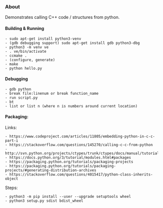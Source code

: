 ### About

Demonstrates calling C++ code / structures from python.

#### Building & Running

    - sudo apt-get install python3-venv 
    - (gdb debugging support) sudo apt-get install gdb python3-dbg
    - python3 -m venv ve
    - . ve/bin/activate
    - ccmake .
    - (configure, generate)
    - make
    - python hello.py
    
#### Debugging

    - gdb python
    - break file:linenum or break function_name
    - run script.py
    - bt
    - list or list n (where n is numbers around current location)

#### Packaging:

Links:

    - https://www.codeproject.com/articles/11805/embedding-python-in-c-c-part-i
    - https://stackoverflow.com/questions/145270/calling-c-c-from-python
    - http://svn.python.org/projects/ctypes/trunk/ctypes/docs/manual/tutorial.html
    - https://docs.python.org/3/tutorial/modules.html#packages        
    - https://packaging.python.org/tutorials/packaging-projects
    - https://packaging.python.org/tutorials/packaging-projects/#generating-distribution-archives
    - https://stackoverflow.com/questions/4015417/python-class-inherits-object

Steps:

    - python3 -m pip install --user --upgrade setuptools wheel
    - python3 setup.py sdist bdist_wheel
